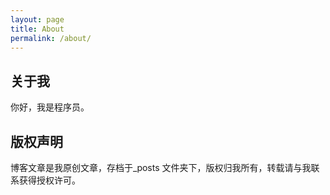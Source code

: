 ```yaml
---
layout: page
title: About
permalink: /about/
---
```


## 关于我
你好，我是程序员。

## 版权声明

博客文章是我原创文章，存档于_posts 文件夹下，版权归我所有，转载请与我联系获得授权许可。
